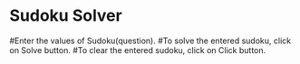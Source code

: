 # Sudoku Solver 
#Enter the values of Sudoku(question).
#To solve the entered sudoku, click on Solve button.
#To clear the entered sudoku, click on Click button.

